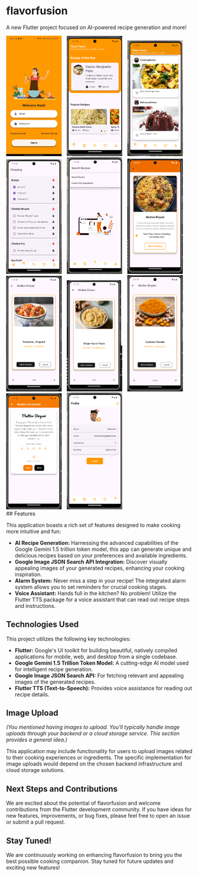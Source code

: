 # flavorfusion

A new Flutter project focused on AI-powered recipe generation and more!
<div style="overflow-x: auto;">
  <img src="images/signin.jpeg" alt="Signin" width="150" style="margin-right: 10px;">
  <img src="images/home.png" alt="Home" width="150" style="margin-right: 10px;">
  <img src="images/social.png" alt="Social" width="150" style="margin-right: 10px;">
  <img src="images/shop.png" alt="Shopping" width="150" style="margin-right: 10px;">
  <img src="images/search.png" alt="Search" width="150" style="margin-right: 10px;">
  <img src="images/dish.png" alt="Dish" width="150" style="margin-right: 10px;">
  <img src="images/tomato.png" alt="Tomato" width="150" style="margin-right: 10px;">
  <img src="images/ginger.png" alt="Ginger" width="150" style="margin-right: 10px;">
  <img src="images/termeric.png" alt="Termeric" width="150" style="margin-right: 10px;">
  <img src="images/concl.png" alt="Conclusion" width="150" style="margin-right: 10px;">
  <img src="images/profile.png" alt="Profile" width="150">
</div>
## Features

This application boasts a rich set of features designed to make cooking more intuitive and fun:

* **AI Recipe Generation:** Harnessing the advanced capabilities of the Google Gemini 1.5 trillion token model, this app can generate unique and delicious recipes based on your preferences and available ingredients.
* **Google Image JSON Search API Integration:** Discover visually appealing images of your generated recipes, enhancing your cooking inspiration.
* **Alarm System:** Never miss a step in your recipe! The integrated alarm system allows you to set reminders for crucial cooking stages.
* **Voice Assistant:** Hands full in the kitchen? No problem! Utilize the Flutter TTS package for a voice assistant that can read out recipe steps and instructions.

## Technologies Used

This project utilizes the following key technologies:

* **Flutter:** Google's UI toolkit for building beautiful, natively compiled applications for mobile, web, and desktop from a single codebase.
* **Google Gemini 1.5 Trillion Token Model:** A cutting-edge AI model used for intelligent recipe generation.
* **Google Image JSON Search API:** For fetching relevant and appealing images of the generated recipes.
* **Flutter TTS (Text-to-Speech):** Provides voice assistance for reading out recipe details.

## Image Upload

*(You mentioned having images to upload. You'll typically handle image uploads through your backend or a cloud storage service. This section provides a general idea.)*

This application may include functionality for users to upload images related to their cooking experiences or ingredients. The specific implementation for image uploads would depend on the chosen backend infrastructure and cloud storage solutions.

## Next Steps and Contributions

We are excited about the potential of flavorfusion and welcome contributions from the Flutter development community. If you have ideas for new features, improvements, or bug fixes, please feel free to open an issue or submit a pull request.

## Stay Tuned!

We are continuously working on enhancing flavorfusion to bring you the best possible cooking companion. Stay tuned for future updates and exciting new features!


